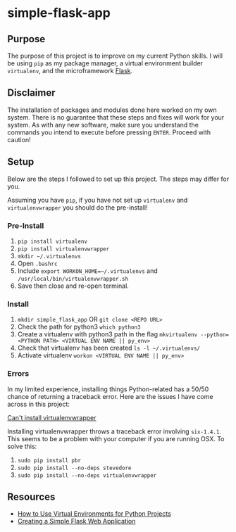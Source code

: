 # simple-flask-app

## Purpose

The purpose of this project is to improve on my current Python skills. I will be using `pip` as my package manager, a virtual environment builder `virtualenv`, and the microframework [Flask](https://github.com/pallets/flask).

## Disclaimer

The installation of packages and modules done here worked on my own system. There is no guarantee that these steps and fixes will work for your system. As with any new software, make sure you understand the commands you intend to execute before pressing `ENTER`. Proceed with caution!

## Setup

Below are the steps I followed to set up this project. The steps may differ for you.

Assuming you have `pip`, if you have not set up `virtualenv` and `virtualenvwrapper` you should do the pre-install!

### Pre-Install

1. `pip install virtualenv`
2. `pip install virtualenvwrapper`
3. `mkdir ~/.virtualenvs`
4. Open `.bashrc`
5. Include `export WORKON_HOME=~/.virtualenvs` and `/usr/local/bin/virtualenvwrapper.sh`
6. Save then close and re-open terminal.

### Install

1. `mkdir simple_flask_app` OR `git clone <REPO URL>`
2. Check the path for python3 `which python3`
3. Create a virtualenv with python3 path in the flag `mkvirtualenv --python=<PYTHON PATH> <VIRTUAL ENV NAME || py_env>`
4. Check that virtualenv has been created `ls -l ~/.virtualenvs/`
5. Activate virtualenv `workon <VIRTUAL ENV NAME || py_env>`

### Errors

In my limited experience, installing things Python-related has a 50/50 chance of returning a traceback error. Here are the issues I have come across in this project:

[Can't install virtualenvwrapper](https://stackoverflow.com/questions/32086631/cant-install-virtualenvwrapper-on-osx-10-11-el-capitan)

Installing virtualenvwrapper throws a traceback error involving `six-1.4.1`. This seems to be a problem with your computer if you are running OSX. To solve this:

1. `sudo pip install pbr`
2. `sudo pip install --no-deps stevedore`
3. `sudo pip install --no-deps virtualenvwrapper`

## Resources
- [How to Use Virtual Environments for Python Projects](http://www.patricksoftwareblog.com/how-to-use-virtual-environments-for-python-projects/)
- [Creating a Simple Flask Web Application](http://www.patricksoftwareblog.com/creating-a-simple-flask-web-application/)